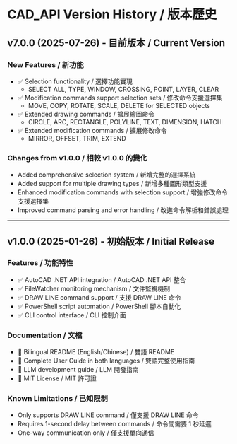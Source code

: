 # CAD_API Version History / 版本歷史

## v7.0.0 (2025-07-26) - 目前版本 / Current Version

### New Features / 新功能
- ✅ Selection functionality / 選擇功能實現
  - SELECT ALL, TYPE, WINDOW, CROSSING, POINT, LAYER, CLEAR
- ✅ Modification commands support selection sets / 修改命令支援選擇集
  - MOVE, COPY, ROTATE, SCALE, DELETE for SELECTED objects
- ✅ Extended drawing commands / 擴展繪圖命令
  - CIRCLE, ARC, RECTANGLE, POLYLINE, TEXT, DIMENSION, HATCH
- ✅ Extended modification commands / 擴展修改命令
  - MIRROR, OFFSET, TRIM, EXTEND

### Changes from v1.0.0 / 相較 v1.0.0 的變化
- Added comprehensive selection system / 新增完整的選擇系統
- Added support for multiple drawing types / 新增多種圖形類型支援
- Enhanced modification commands with selection support / 增強修改命令支援選擇集
- Improved command parsing and error handling / 改進命令解析和錯誤處理

---

## v1.0.0 (2025-01-26) - 初始版本 / Initial Release

### Features / 功能特性
- ✅ AutoCAD .NET API integration / AutoCAD .NET API 整合
- ✅ FileWatcher monitoring mechanism / 文件監視機制
- ✅ DRAW LINE command support / 支援 DRAW LINE 命令
- ✅ PowerShell script automation / PowerShell 腳本自動化
- ✅ CLI control interface / CLI 控制介面

### Documentation / 文檔
- 📖 Bilingual README (English/Chinese) / 雙語 README
- 📖 Complete User Guide in both languages / 雙語完整使用指南
- 📖 LLM development guide / LLM 開發指南
- 📖 MIT License / MIT 許可證

### Known Limitations / 已知限制
- Only supports DRAW LINE command / 僅支援 DRAW LINE 命令
- Requires 1-second delay between commands / 命令間需要 1 秒延遲
- One-way communication only / 僅支援單向通信